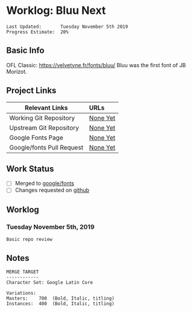 # Worklog: Bluu Next
```
Last Updated:       Tuesday November 5th 2019
Progress Estimate:  20%
```

## Basic Info
OFL Classic: https://velvetyne.fr/fonts/bluu/
Bluu was the first font of JB Morizot.

## Project Links
| Relevant Links             | URLs                                                        |
| ------------------         | :---------------------------------------------------------- |
| Working Git Repository     | [None Yet](https://github.com/eliheuer)                     |
| Upstream Git Repository    | [None Yet](https://github.com/eliheuer)                     |
| Google Fonts Page          | [None Yet](https://fonts.google.com)                        |
| Google/fonts Pull Request  | [None Yet](https://github.com/google/fonts/pull/aaaa)       |

## Work Status
- [ ] Merged to [google/fonts](https://github.com/google/fonts)
- [ ] Changes requested on [github](https://github.com/google/fonts/pull/aaaa)

## Worklog
### Tuesday November 5th, 2019
```
Basic repo review
```

## Notes
```
MERGE TARGET
------------
Character Set: Google Latin Core

Variations:
Masters:    700  (Bold, Italic, titling)
Instances:  400  (Bold, Italic, titling)
```

